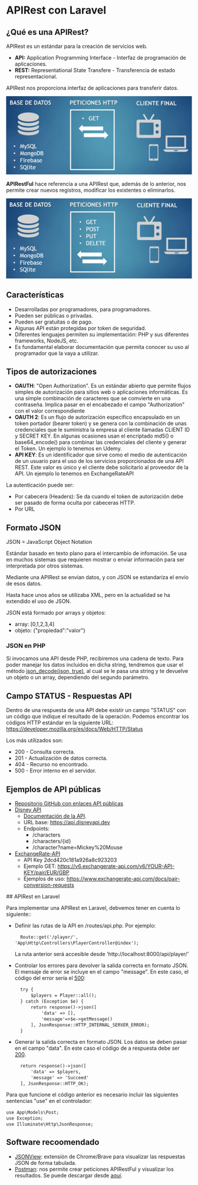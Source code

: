 # APIRest con Laravel

## ¿Qué es una APIRest?

APIRest es un estándar para la creación de servicios web.

* **API:** Application Programming Interface - Interfaz de programación de aplicaciones.
* **REST:** Representational State Transfere - Transferencia de estado representacional.

APIRest nos proporciona interfaz de aplicaciones para transferir datos.

![Diagrama APIRest](./img/DiagramaAPIRest.png)

**APIRestFul** hace referencia a una APIRest que, además de lo anterior, nos permite crear nuevos registros, modificar los existentes o eliminarlos.

![Diagrama APIRest](./img/DiagramaAPIRestFul.png)

## Características

* Desarrolladas por programadores, para programadores.
* Pueden ser públicas o privadas.
* Pueden ser gratuitas o de pago.
* Algunas API están protegidas por token de seguridad.
* Diferentes lenguajes permiten su implementación: PHP y sus diferentes frameworks, NodeJS, etc.
* Es fundamental elaborar documentación que permita conocer su uso al programador que la vaya a utilizar.

## Tipos de autorizaciones

* **OAUTH**: "Open Authorization". Es un estándar abierto que permite flujos simples de autorización para sitios web o aplicaciones informáticas. Es una simple combinación de caracteres que se comvierte en una contraseña. Implica pasar en el encabezado el campo "Authorization" con el valor correspondiente
* **OAUTH 2**: Es un flujo de autorización específico encapsulado en un token portador (bearer token) y se genera con la combinación de unas credenciales que le suministra la empresa al cliente llamadas CLIENT ID y SECRET KEY. En algunas ocasiones usan el encriptado md5() o base64_encode() para combinar las credenciales del cliente y generar el Token. Un ejemplo lo tenemos en Udemy.
* **API KEY**: Es un identificador que sirve como el medio de autenticación de un usuario para el uso de los servicios proporcionados de una API REST. Este valor es único y el cliente debe solicitarlo al proveedor de la API. Un ejemplo lo tenemos en ExchangeRateAPI

La autenticación puede ser:
* Por cabecera (Headers): Se da cuando el token de autorización debe ser pasado de forma oculta por cabeceras HTTP.
* Por URL

## Formato JSON

JSON = JavaScript Object Notation

Estándar basado en texto plano para el intercambio de infomación. Se usa en muchos sistemas que requieren mostrar o enviar información para ser interpretada por otros sistemas.

Mediante una APIRest se envían datos, y con JSON se estandariza el envío de esos datos.

Hasta hace unos años se utilizaba XML, pero en la actualidad se ha extendido el uso de JSON.

JSON está formado por arrays y objetos:
* array: [0,1,2,3,4]
* objeto: {"propiedad":"valor"}

### JSON en PHP

Si invocamos una API desde PHP, recibiremos una cadena de texto. Para poder manejar los datos incluidos en dicha string, tendremos que usar el método [json_decode(json, true)](https://www.php.net/manual/en/function.json-decode.php), al cual se le pasa una string y te devuelve un objeto o un array, dependiendo del segundo parámetro.

## Campo STATUS - Respuestas API

Dentro de una respuesta de una API debe existir un campo "STATUS" con un código que indique el resultado de la operación. Podemos encontrar los códigos HTTP estándar en la siguiente URL: https://developer.mozilla.org/es/docs/Web/HTTP/Status

Los más utilizados son:
* 200 - Consulta correcta.
* 201 - Actualización de datos correcta.
* 404 - Recurso no encontrado.
* 500 - Error interno en el servidor.

## Ejemplos de API públicas

* [Repositorio GitHub con enlaces API públicas](https://github.com/public-apis/public-apis)
* [Disney API](https://disneyapi.dev)
  * [Documentación de la API](https://disneyapi.dev/docs).
  * URL base: https://api.disneyapi.dev
  * Endpoints:
    * /characters
    * /characters/{id}
    * /character?name=Mickey%20Mouse
* [ExchangeRate-API](https://app.exchangerate-api.com)
  * API Key 2dcd420c181a926a8c923203
  * Ejemplo GET: https://v6.exchangerate-api.com/v6/YOUR-API-KEY/pair/EUR/GBP
  * Ejemplos de uso: https://www.exchangerate-api.com/docs/pair-conversion-requests


## APIRest en Laravel

Para implementar una APIRest en Laravel, debvemos tener en cuenta lo siguiente::

* Definir las rutas de la API en /routes/api.php. Por ejemplo:

        Route::get('/player/', 'App\Http\Controllers\PlayerController@index');

    La ruta anterior será accesible desde 'http://localhost:8000/api/player/'

* Controlar los errores para devolver la salida correcta en formato JSON. El mensaje de error se incluye en el campo "message". En este caso, el código del error sería el [500](https://developer.mozilla.org/es/docs/Web/HTTP/Status/500):
  
        try {
            $players = Player::all();
        } catch (Exception $e) {
            return response()->json([
                'data' => [],
                'message'=>$e->getMessage()
            ], JsonResponse::HTTP_INTERNAL_SERVER_ERROR);
        }

* Generar la salida correcta en formato JSON. Los datos se deben pasar en el campo "data". En este caso el código de a respuesta debe ser [200](https://developer.mozilla.org/es/docs/Web/HTTP/Status/200).

        return response()->json([
            'data' => $players,
            'message' => 'Succeed'
        ], JsonResponse::HTTP_OK);

Para que funcione el código anterior es necesario incluir las siguientes sentencias "use" en el controlador:

    use App\Models\Post;
    use Exception;
    use Illuminate\Http\JsonResponse;

## Software recoomendado

* [JSONView](https://chrome.google.com/webstore/detail/jsonview/gmegofmjomhknnokphhckolhcffdaihd?hl=es): extensión de Chrome/Brave para visualizar las respuestas JSON de forma tabulada.
* [Postman](https://www.postman.com/): nos permite crear peticiones APIRestFul y visualizar los resultados. Se puede descargar desde [aquí](https://www.postman.com/downloads/).